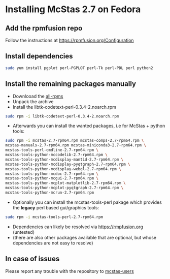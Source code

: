 # Installing McStas 2.7 on Fedora 

## Add the rpmfusion repo
Follow the instructions at https://rpmfusion.org/Configuration

## Install dependencies
```bash
sudo yum install pgplot perl-PGPLOT perl-Tk perl-PDL perl python2
```

## Install the remaining packages manually
* Downlooad the [all-rpms](http://download.mcstas.org/mcstas-2.7/linux/fedora/all-rpms.tgz)
* Unpack the archive
* Install the libtk-codetext-perl-0.3.4-2.noarch.rpm
```bash
sudo rpm -i libtk-codetext-perl-0.3.4-2.noarch.rpm
```
* Afterwards you can install the wanted packages, i.e for McStas + python
tools:
```bash
sudo rpm -i mcstas-2.7-rpm64.rpm mcstas-comps-2.7-rpm64.rpm \
mcstas-manuals-2.7-rpm64.rpm mcstas-miniconda3-2.7-rpm64.rpm \
mcstas-tools-perl-cmdline-2.7-rpm64.rpm \
mcstas-tools-python-mccodelib-2.7-rpm64.rpm \
mcstas-tools-python-mcdisplay-mantid-2.7-rpm64.rpm \
mcstas-tools-python-mcdisplay-pyqtgraph-2.7-rpm64.rpm \
mcstas-tools-python-mcdisplay-webgl-2.7-rpm64.rpm \
mcstas-tools-python-mcdoc-2.7-rpm64.rpm \
mcstas-tools-python-mcgui-2.7-rpm64.rpm \
mcstas-tools-python-mcplot-matplotlib-2.7-rpm64.rpm \
mcstas-tools-python-mcplot-pyqtgraph-2.7-rpm64.rpm \
mcstas-tools-python-mcrun-2.7-rpm64.rpm
```
* Optionally you can install the mcstas-tools-perl pakage which provides the **legacy** perl based gui/graphics tools:
```bash
sudo rpm -i mcstas-tools-perl-2.7-rpm64.rpm
```
* Dependencies can likely be resolved via https://rmpfusion.org (untested)
* (there are also other packages available that are optional, but
  whose dependencies are not easy to resolve)

## In case of issues
Please report any trouble with the repository to [mcstas-users](mailto:mcstas-users@mcstas.org)

